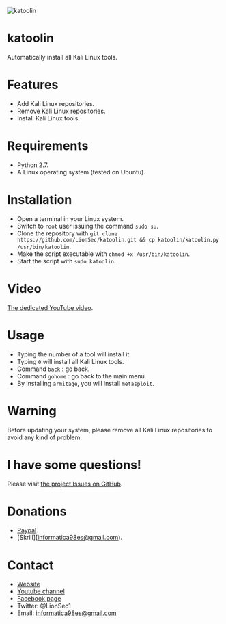 ![katoolin](https://cloud.githubusercontent.com/assets/8742190/9415562/83397aae-4840-11e5-8f72-28dfffcc70a9.png)
# katoolin
Automatically install all Kali Linux tools.

# Features
- Add Kali Linux repositories.
- Remove Kali Linux repositories.
- Install Kali Linux tools.

# Requirements
- Python 2.7.
- A Linux operating system (tested on Ubuntu).

# Installation
- Open a terminal in your Linux system.
- Switch to `root` user issuing the command `sudo su`.
- Clone the repository with `git clone https://github.com/LionSec/katoolin.git && cp katoolin/katoolin.py /usr/bin/katoolin`.
- Make the script executable with `chmod +x /usr/bin/katoolin`.
- Start the script with `sudo katoolin`.

# Video
[The dedicated YouTube video](https://www.youtube.com/watch?v=8VxCWVoZEEE).

# Usage
- Typing the number of a tool will install it.
- Typing `0` will install all Kali Linux tools.
- Command `back` : go back.
- Command `gohome` : go back to the main menu.
- By installing `armitage`, you will install `metasploit`.

# Warning
Before updating your system, please remove all Kali Linux repositories to avoid any kind of problem.

# I have some questions!

Please visit [the project Issues on GitHub](https://github.com/LionSec/katoolin/issues).

# Donations
- [Paypal](https://www.paypal.me/lionsec).
- [Skrill][informatica98es@gmail.com).


# Contact
- [Website](https://neodrix.com)
- [Youtube channel](https://youtube.com/inf98es)
- [Facebook page](https://facebook.com/in98)
- Twitter: @LionSec1
- Email: informatica98es@gmail.com
